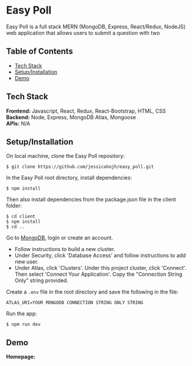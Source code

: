 # Easy Poll
Easy Poll is a full stack MERN (MongoDB, Express, React/Redux, NodeJS) web application that allows users to submit a question with two 

## Table of Contents
* [Tech Stack](#techstack)<br/>
* [Setup/Installation](#installation)<br/>
* [Demo](#demo)<br/>

<a name="techstack"/></a>
## Tech Stack
**Frontend:** Javascript, React, Redux, React-Bootstrap, HTML, CSS</br>
**Backend:** Node, Express, MongoDB Atlas, Mongoose<br/>
**APIs:** N/A<br/>

<a name="installation"/></a>
## Setup/Installation

On local machine, clone the Easy Poll repository:
```
$ git clone https://github.com/jessicahojh/easy_poll.git
```
In the Easy Poll root directory, install dependencies:
```
$ npm install
```
Then also install dependencies from the package.json file in the client folder:
```
$ cd client
$ npm install
$ cd ..
```

Go to [MongoDB](https://www.mongodb.com/), login or create an account.
  - Follow instructions to build a new cluster.
  - Under Security, click 'Database Access' and follow instructions to add new user.
  - Under Atlas, click 'Clusters'. Under this project cluster, click 'Connect'.<br/>
    Then select 'Connect Your Application'. Copy the "Connection String Only" string provided.

Create a `.env` file in the root directory and save the following in the file:
```
ATLAS_URI=YOUR MONGODB CONNECTION STRING ONLY STRING
```

Run the app:
```
$ npm run dev
```

<a name="demo"/></a>
## Demo
**Homepage:**
<br/><br/>